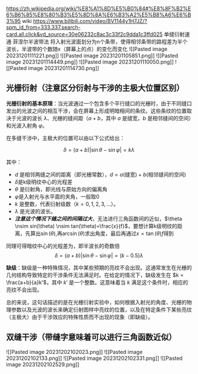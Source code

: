 https://zh.wikipedia.org/wiki/%E8%A1%8D%E5%B0%84#%E8%8F%B2%E6%B6%85%E8%80%B3%E5%8D%8A%E6%B3%A2%E5%B8%A6%E6%B3%95 wiki
https://www.bilibili.com/video/BV1144y1H7JZ/?spm_id_from=333.337.search-card.all.click&vd_source=30e06232c8ac3c33f2c9dda1c3ffd025 单缝衍射速通
菲涅尔半波带法
将入射光波面划分为n个条带，使得相邻条带的路程差为半个波长，半波带的个数随x（屏幕上的点）的变化而变化
![[Pasted image 20231201111221.png]]
![[Pasted image 20231201105851.png]]
![[Pasted image 20231201114449.png]]
![[Pasted image 20231201110050.png]]
![[Pasted image 20231201114730.png]]

## 光栅衍射（注意区分衍射与干涉的主极大位置区别）

**光栅衍射的基本原理**：当光波通过一个包含多个平行缝口的光栅时，由于不同缝口发出的光波之间的相互干涉，会在屏幕上形成明暗相间的条纹。这些条纹的位置取决于光波的波长 $\lambda$、光栅的缝间距（$a+b$，其中 $a$ 是缝宽，$b$ 是相邻缝间的空间）和光波入射角 $\varphi$。

在多缝干涉中，主极大的位置可以由以下公式给出：

$$\delta = (a+b)|\sin \theta - \sin \varphi| = k\lambda$$

其中：
- $d$ 是相邻两缝之间的距离（即光栅常数），$d=a\text{(缝宽)}+b\text{(相邻缝间的空间)}$
- $\delta$是k级明纹中心的光程差
- $\theta$ 是衍射角，即光线与原始方向的偏离角
- $\varphi$是入射光与水平面的夹角，一般取0
- $k$ 是整数，代表衍射级数（$k = 0, 1, 2, 3, \ldots$）。
- $\lambda$ 是光波的波长。
- ***注意这个情况下缝之间的间隔过大***，无法进行三角函数间的近似，$\theta \nsim sin(\theta) \nsim tan(\theta)=\frac{x}{f}$，要想计算k级明纹的距离，先算出$\sin(\theta)$,再$\arcsin(\theta)$求出角度，最后再通过$x = \tan(\theta)f$得到

同理可得暗纹中心的光程差为，即半波长的奇数倍
$$\delta = (a+b)|\sin \theta - \sin \varphi| = (k-0.5)\lambda$$

 **缺级**：缺级是一种特殊情况，其中某些预期的亮纹不会出现。这通常发生在光栅的几何结构导致特定的干涉条件无法满足时。在给定的情况下，缺级发生在 $k = \frac{a+b}{a}k'$，其中 $k'$ 是一个整数。这意味着当 $k$ 满足这个条件时，相应的亮纹不会出现。


总的来说，这句话描述的是在光栅衍射实验中，如何根据入射光的角度、光栅的物理参数以及光波的波长来确定衍射图样中亮纹的位置，以及在特定条件下某些亮纹（主极大）由于干涉效应的特殊性质而不出现的现象（即缺级）。

## 双缝干涉（带缝字意味着可以进行三角函数近似）

![[Pasted image 20231202102023.png]]
![[Pasted image 20231202102133.png]]
![[Pasted image 20231202102331.png]]
![[Pasted image 20231202102529.png]]
